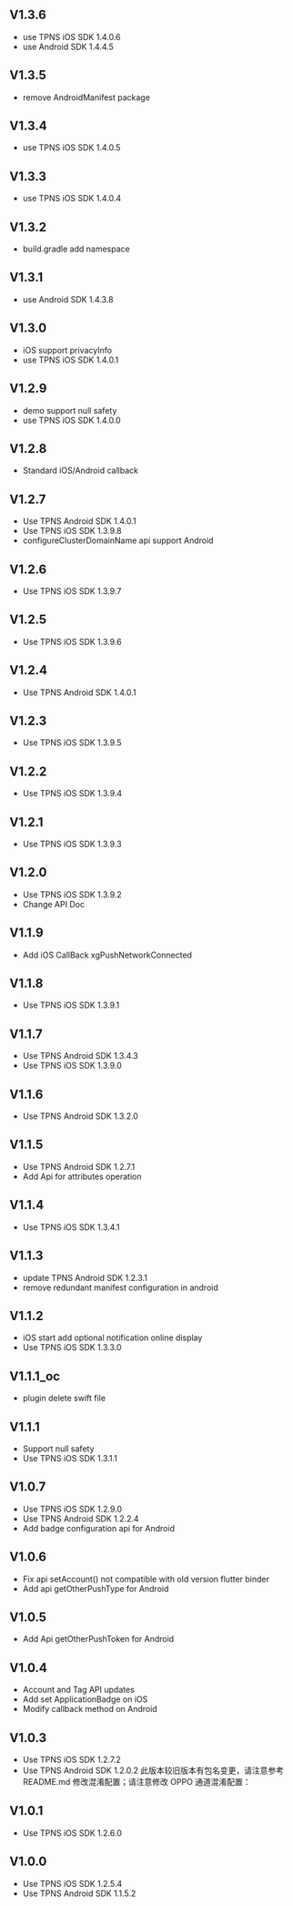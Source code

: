 ## V1.3.6
* use TPNS iOS SDK 1.4.0.6
* use Android SDK 1.4.4.5

## V1.3.5
* remove AndroidManifest package

## V1.3.4
* use TPNS iOS SDK 1.4.0.5

## V1.3.3
* use TPNS iOS SDK 1.4.0.4

## V1.3.2
* build.gradle add namespace

## V1.3.1
* use Android SDK 1.4.3.8

## V1.3.0
* iOS support privacyInfo
* use TPNS iOS SDK 1.4.0.1

## V1.2.9
* demo support null safety
* use TPNS iOS SDK 1.4.0.0

## V1.2.8
* Standard iOS/Android callback  

## V1.2.7
* Use TPNS Android SDK 1.4.0.1
* Use TPNS iOS SDK 1.3.9.8
* configureClusterDomainName api support Android

## V1.2.6
* Use TPNS iOS SDK 1.3.9.7

## V1.2.5
* Use TPNS iOS SDK 1.3.9.6

## V1.2.4
* Use TPNS Android SDK 1.4.0.1

## V1.2.3
* Use TPNS iOS SDK 1.3.9.5

## V1.2.2
* Use TPNS iOS SDK 1.3.9.4

## V1.2.1
* Use TPNS iOS SDK 1.3.9.3

## V1.2.0
* Use TPNS iOS SDK 1.3.9.2
* Change API Doc

## V1.1.9
* Add iOS CallBack xgPushNetworkConnected

## V1.1.8
* Use TPNS iOS SDK 1.3.9.1

## V1.1.7
* Use TPNS Android SDK 1.3.4.3
* Use TPNS iOS SDK 1.3.9.0

## V1.1.6
* Use TPNS Android SDK 1.3.2.0

## V1.1.5
* Use TPNS Android SDK 1.2.7.1
* Add Api for attributes operation

## V1.1.4
*  Use TPNS iOS SDK 1.3.4.1

## V1.1.3
* update TPNS Android SDK 1.2.3.1
* remove redundant manifest configuration in android

## V1.1.2
* iOS start add optional notification online display
* Use TPNS iOS SDK 1.3.3.0

## V1.1.1_oc

* plugin delete swift file 

## V1.1.1

* Support null safety
* Use TPNS iOS SDK 1.3.1.1

## V1.0.7

* Use TPNS iOS SDK 1.2.9.0
* Use TPNS Android SDK 1.2.2.4
* Add badge configuration api for Android

## V1.0.6
* Fix api setAccount() not compatible with old version flutter binder
* Add api getOtherPushType for Android

## V1.0.5
* Add Api getOtherPushToken for Android

## V1.0.4
* Account and Tag API updates
* Add set ApplicationBadge on iOS
* Modify callback method on Android

## V1.0.3
* Use TPNS iOS SDK 1.2.7.2
* Use TPNS Android SDK 1.2.0.2 此版本较旧版本有包名变更，请注意参考 README.md 修改混淆配置；请注意修改 OPPO 通道混淆配置：

## V1.0.1
* Use TPNS iOS SDK 1.2.6.0

## V1.0.0
* Use TPNS iOS SDK 1.2.5.4
* Use TPNS Android SDK 1.1.5.2